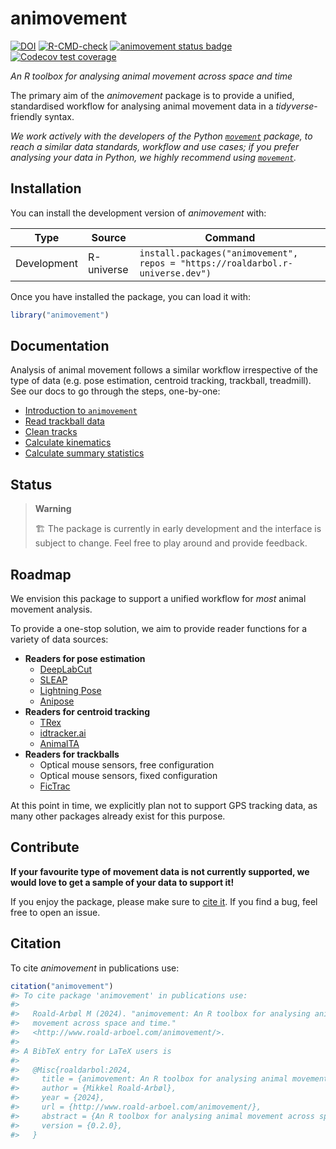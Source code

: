 
<!-- README.md is generated from README.Rmd. Please edit that file -->

# animovement

<!-- badges: start -->

[![DOI](https://zenodo.org/badge/773406370.svg)](https://zenodo.org/doi/10.5281/zenodo.13235277)
[![R-CMD-check](https://github.com/roaldarbol/animovement/actions/workflows/R-CMD-check.yaml/badge.svg)](https://github.com/roaldarbol/animovement/actions/workflows/R-CMD-check.yaml)
[![animovement status
badge](https://roaldarbol.r-universe.dev/badges/animovement)](https://roaldarbol.r-universe.dev)
[![Codecov test
coverage](https://codecov.io/gh/roaldarbol/animovement/graph/badge.svg)](https://app.codecov.io/gh/roaldarbol/animovement)
<!-- badges: end -->

*An R toolbox for analysing animal movement across space and time*

The primary aim of the *animovement* package is to provide a unified,
standardised workflow for analysing animal movement data in a
*tidyverse*-friendly syntax.

*We work actively with the developers of the Python
[`movement`](https://movement.neuroinformatics.dev/) package, to reach a
similar data standards, workflow and use cases; if you prefer analysing
your data in Python, we highly recommend using
[`movement`](https://movement.neuroinformatics.dev/).*

## Installation

You can install the development version of *animovement* with:

| Type | Source | Command |
|----|----|----|
| Development | R-universe | `install.packages("animovement", repos = "https://roaldarbol.r-universe.dev")` |

Once you have installed the package, you can load it with:

``` r
library("animovement")
```

## Documentation

Analysis of animal movement follows a similar workflow irrespective of
the type of data (e.g. pose estimation, centroid tracking, trackball,
treadmill). See our docs to go through the steps, one-by-one:

- [Introduction to
  `animovement`](https://www.roald-arboel.com/animovement/articles/animovement.html)
- [Read trackball
  data](https://www.roald-arboel.com/animovement/articles/read-trackball.html)
- [Clean
  tracks](https://www.roald-arboel.com/animovement/articles/clean-tracks.html)
- [Calculate
  kinematics](https://www.roald-arboel.com/animovement/articles/calculate-kinematics.html)
- [Calculate summary
  statistics](https://www.roald-arboel.com/animovement/articles/calculate-summary-statistics.html)

## Status

> **Warning**
>
> 🏗️ The package is currently in early development and the interface is
> subject to change. Feel free to play around and provide feedback.

## Roadmap

We envision this package to support a unified workflow for *most* animal
movement analysis.

To provide a one-stop solution, we aim to provide reader functions for a
variety of data sources:

- **Readers for pose estimation**
  - [DeepLabCut](https://deeplabcut.github.io/DeepLabCut/README.html)
  - [SLEAP](https://sleap.ai/)
  - [Lightning Pose](https://lightning-pose.readthedocs.io/en/latest/)
  - [Anipose](https://anipose.readthedocs.io/en/latest/)
- **Readers for centroid tracking**
  - [TRex](https://trex.run/)
  - [idtracker.ai](https://idtracker.ai/latest/)
  - [AnimalTA](http://vchiara.eu/index.php/animalta)
- **Readers for trackballs**
  - Optical mouse sensors, free configuration
  - Optical mouse sensors, fixed configuration
  - [FicTrac](https://github.com/rjdmoore/fictrac)

At this point in time, we explicitly plan not to support GPS tracking
data, as many other packages already exist for this purpose.

## Contribute

**If your favourite type of movement data is not currently supported, we
would love to get a sample of your data to support it!**

If you enjoy the package, please make sure to [cite it](#citation). If
you find a bug, feel free to open an issue.

<!-- ## Acknowledgements -->

<!-- *animovement* is all about the data, and we are deeply grateful for all those who have shared data with us to implement and test our code. Thank you! -->

<!-- - [Stan Edwards](): Trackball with optical flow, free. -->

<!-- - [Estelle Moubarak](): Trackball with optical flow, fixed. -->

<!-- - [Maria Cozan](): Treadmill with rotary encoder. -->

<!-- - [Violette Chiara](): AnimalTA -->

## Citation

To cite *animovement* in publications use:

``` r
citation("animovement")
#> To cite package 'animovement' in publications use:
#> 
#>   Roald-Arbøl M (2024). "animovement: An R toolbox for analysing animal
#>   movement across space and time."
#>   <http://www.roald-arboel.com/animovement/>.
#> 
#> A BibTeX entry for LaTeX users is
#> 
#>   @Misc{roaldarbol:2024,
#>     title = {animovement: An R toolbox for analysing animal movement across space and time.},
#>     author = {Mikkel Roald-Arbøl},
#>     year = {2024},
#>     url = {http://www.roald-arboel.com/animovement/},
#>     abstract = {An R toolbox for analysing animal movement across space and time.},
#>     version = {0.2.0},
#>   }
```

